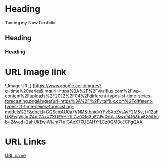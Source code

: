 # Heading
Testing my New Portfolio

## Heading


### Heading

# URL Image link
![Image URL] (https://www.google.com/imgres?q=time%20series&imgurl=https%3A%2F%2Fvitalflux.com%2Fwp-content%2Fuploads%2F2022%2F04%2Fdifferent-types-of-time-series-forecasting.png&imgrefurl=https%3A%2F%2Fvitalflux.com%2Fdifferent-types-of-time-series-forecasting-models%2F&docid=GQScioAU0a7VNM&tbnid=YPvSXoZysAyF2M&vet=12ahUKEwjWjJm74diGAxX7XUEAHYfLCz0QM3oECFgQAA..i&w=1416&h=829&hcb=2&ved=2ahUKEwjWjJm74diGAxX7XUEAHYfLCz0QM3oECFgQAA)

# URL Links
[URL name](https://www.markdownguide.org/cheat-sheet/) 
